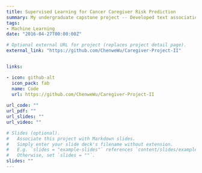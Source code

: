 ```yaml
---
title: Supervised Learning for Cancer Caregiver Risk Prediction
summary: My undergraduate capstone project -- Developed text association and pattern mining algorithms to classify cancer therapies. Combined synthetic minority oversampling Technique (SMOTE) with supervised learning techniques to deal with unbalanced caregiver datasets and help clinicians identify potential mental and physical health risk factors for caregivers of the elder people. Implemented Local Interpretable Model-Agnostic Explanations (LIME) to give a non-black-box explanation for ML results in a clinical setting
tags:
- Machine Learning
date: "2016-04-27T00:00:00Z"

# Optional external URL for project (replaces project detail page).
external_link: "https://github.com/ChenweWu/Caregiver-Project-II"


links:

- icon: github-alt
  icon_pack: fab
  name: Code
  url: https://github.com/ChenweWu/Caregiver-Project-II
  
url_code: ""
url_pdf: ""
url_slides: ""
url_video: ""

# Slides (optional).
#   Associate this project with Markdown slides.
#   Simply enter your slide deck's filename without extension.
#   E.g. `slides = "example-slides"` references `content/slides/example-slides.md`.
#   Otherwise, set `slides = ""`.
slides: ""
---
```




